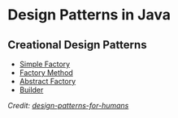# Design Patterns in Java

## Creational Design Patterns
* [Simple Factory](./src/creational/simpleFactory/)
* [Factory Method](./src/creational/factoryMethod/)
* [Abstract Factory](./src/creational/abstractFactory)
* [Builder](./src/creational/builder)





_Credit: [design-patterns-for-humans](https://github.com/kamranahmedse/design-patterns-for-humans)_